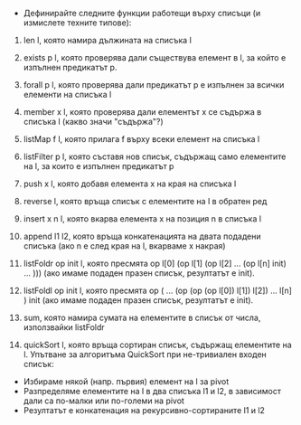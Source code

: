 * Дефинирайте следните функции работещи върху списъци (и измислете техните типове):

1. len l, която намира дължината на списъка l

2. exists p l, която проверява дали съществува елемент в l, за който е изпълнен предикатът p.

3. forall p l, която проверява дали предикатът p е изпълнен за всички елементи на списъка l

4. member x l, която проверява дали елементът x се съдържа в списъка l (какво значи "съдържа"?)

5. listMap f l, която прилага f върху всеки елемент на списъка l

6. listFilter p l, която съставя нов списък, съдържащ само елементите на l, за които е изпълнен предикатът p

7. push x l, която добавя елемента x на края на списъка l

8. reverse l, която връща списък с елементите на l в обратен ред

9. insert x n l, която вкарва елемента x на позиция n в списъка l

10. append l1 l2, която връща конкатенацията на двата подадени списъка (ако n е след края на l, вкарваме x накрая)

11. listFoldr op init l, която пресмята op l[0] (op l[1] (op l[2] ... (op l[n] init) ... ))) (ако имаме подаден празен списък, резултатът е init).

12. listFoldl op init l, която пресмята op ( ... (op (op (op l[0]) l[1]) l[2]) ... l[n] ) init (ако имаме подаден празен списък, резултатът е init).

13. sum, която намира сумата на елементите в списък от числа, използвайки listFoldr

14. quickSort l, която връща сортиран списък, съдържащ елементите на l. Упътване за алгоритъма QuickSort при не-тривиален входен списък:
- Избираме някой (напр. първия) елемент на l за pivot
- Разпределяме елементите на l в два списъка l1 и l2, в зависимост дали са по-малки или по-големи на pivot
- Резултатът е конкатенация на рекурсивно-сортираните l1 и l2
